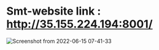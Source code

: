 # Smt-website link : http://35.155.224.194:8001/

![Screenshot from 2022-06-15 07-41-33](https://user-images.githubusercontent.com/75366950/173721787-3ea87d3b-1218-4ae3-aeea-aa17345b6828.png)


